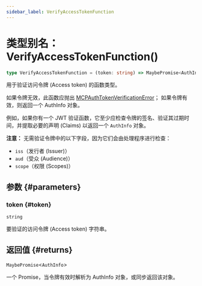 ```yaml
---
sidebar_label: VerifyAccessTokenFunction
---
```


# 类型别名：VerifyAccessTokenFunction()

```ts
type VerifyAccessTokenFunction = (token: string) => MaybePromise<AuthInfo>;
```

用于验证访问令牌 (Access token) 的函数类型。

如果令牌无效，此函数应抛出 [MCPAuthTokenVerificationError](/references/js/classes/MCPAuthTokenVerificationError.md)；
如果令牌有效，则返回一个 AuthInfo 对象。

例如，如果你有一个 JWT 验证函数，它至少应检查令牌的签名、验证其过期时间，并提取必要的声明 (Claims) 以返回一个 `AuthInfo` 对象。

**注意：** 无需验证令牌中的以下字段，因为它们会由处理程序进行检查：

- `iss`（发行者 (Issuer)）
- `aud`（受众 (Audience)）
- `scope`（权限 (Scopes)）

## 参数 {#parameters}

### token {#token}

`string`

要验证的访问令牌 (Access token) 字符串。

## 返回值 {#returns}

`MaybePromise`\<`AuthInfo`\>

一个 Promise，当令牌有效时解析为 AuthInfo 对象，或同步返回该对象。
